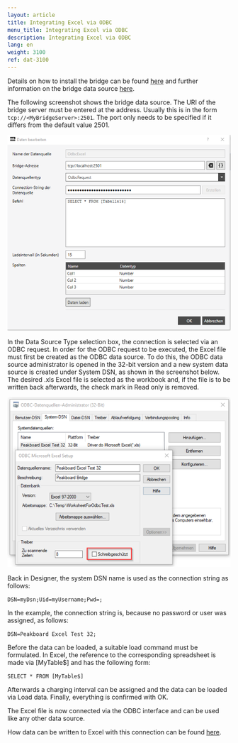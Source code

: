 ```yaml
---
layout: article
title: Integrating Excel via ODBC
menu_title: Integrating Excel via ODBC
description: Integrating Excel via ODBC
lang: en
weight: 3100
ref: dat-3100
---
```


Details on how to install the bridge can be found [here](/administration/01-en-install.html) and further information on the bridge data source [here](/data_sources/14-en-peakboard-bridge.html).

The following screenshot shows the bridge data source. The URI of the bridge server must be entered at the address. Usually this is in the form `tcp://<MyBridgeServer>:2501`. The port only needs to be specified if it differs from the default value 2501.

![ODBC login mask](/assets/images/data-sources/odbc-excel/odbc_form.png)

In the Data Source Type selection box, the connection is selected via an ODBC request.
In order for the ODBC request to be executed, the Excel file must first be created as the ODBC data source. To do this, the ODBC data source administrator is opened in the 32-bit version and a new system data source is created under System DSN, as shown in the screenshot below. The desired .xls Excel file is selected as the workbook and, if the file is to be written back afterwards, the check mark in Read only is removed.

![ODBC Data Source](/assets/images/data-sources/odbc-excel/odbc.png)

Back in Designer, the system DSN name is used as the connection string as follows:

```
DSN=myDsn;Uid=myUsername;Pwd=;
```

In the example, the connection string is, because no password or user was assigned, as follows:

```
DSN=Peakboard Excel Test 32;
```

Before the data can be loaded, a suitable load command must be formulated. In Excel, the reference to the corresponding spreadsheet is made via [MyTable$] and has the following form:

```
SELECT * FROM [MyTable$]
```

Afterwards a charging interval can be assigned and the data can be loaded via Load data. Finally, everything is confirmed with OK.

The Excel file is now connected via the ODBC interface and can be used like any other data source.

How data can be written to Excel with this connection can be found [here](/scripting/Samples/12-de-excel.html).